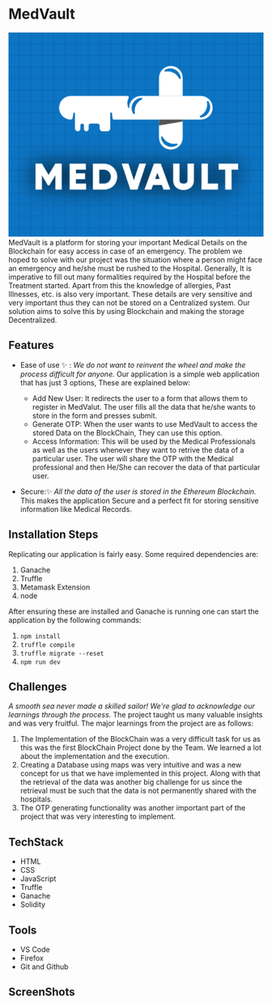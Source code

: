 # MedVault

<img src = "LogosMedVault/MedVault.png">
MedVault is a platform for storing your important Medical Details on the Blockchain for easy access in case of an emergency. 
The problem we hoped to solve with our project was the situation where a person might face an emergency and he/she must be rushed to the Hospital. Generally, It is 
imperative to fill out many formalities required by the Hospital before the Treatment started. Apart from this the knowledge of allergies, Past Illnesses, etc. 
is also very important. These details are very sensitive and very important thus they can not be stored on a Centralized system. Our solution aims to solve this 
by using Blockchain and making the storage Decentralized. 

## Features

* Ease of use :sparkles: : *We do not want to reinvent the wheel and make the process difficult for anyone.* Our application is a simple web application that has just 3 options, These are explained below:
  * Add New User: It redirects the user to a form that allows them to register in MedValut. The user fills all the data that he/she wants to store in the form and presses submit.
  * Generate OTP: When the user wants to use MedVault to access the stored Data on the BlockChain, They can use this option. 
  * Access Information: This will be used by the Medical Professionals as well as the users whenever they want to retrive the data of a particular user. The user will share the OTP with the Medical professional and then He/She can recover the data of that particular user.

* Secure::sparkles: *All the data of the user is stored in the Ethereum Blockchain.* This makes the application Secure and a perfect fit for storing sensitive information like Medical Records.

## Installation Steps

Replicating our application is fairly easy. Some required dependencies are:
1. Ganache
2. Truffle
3. Metamask Extension
4. node

After ensuring these are installed and Ganache is running one can start the application by the following commands:

1. `npm install`
2. `truffle compile`
3. `truffle migrate --reset`
4. `npm run dev`

## Challenges

*A smooth sea never made a skilled sailor! We're glad to acknowledge our learnings through the process.*
The project taught us many valuable insights and was very fruitful. The major learnings from the project are as follows:
1. The Implementation of the BlockChain was a very difficult task for us as this was the first BlockChain Project done by the Team. We learned a lot about the implementation and the execution.
2. Creating a Database using maps was very intuitive and was a new concept for us that we have implemented in this project. 
Along with that the retrieval of the data was another big challenge for us since the retrieval must be such that the data is not permanently 
shared with the hospitals.
3. The OTP generating functionality was another important part of the project that was very interesting to implement. 

## TechStack

* HTML
* CSS
* JavaScript
* Truffle
* Ganache
* Solidity

## Tools
* VS Code
* Firefox
* Git and Github

## ScreenShots
